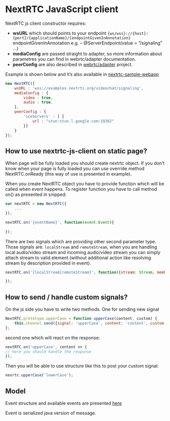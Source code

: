 # NextRTC JavaScript client
NextRTC js client constructor requires:

* **wsURL** which should points to your endpoint `{ws/wss}://{host}:{port}/{applicationName}/{endpointGivenInAnnotation}`
endpointGivenInAnnotation e.g. – @ServerEndpoint(value = “/signaling” …)
* **mediaConfig** are passed straight to adapter, so more information about parametres you can find in webrtc/adapter documentation.
* **peerConfig** are also described in [webrtc/adapter](https://github.com/webrtc/adapter) project.

Example is shown below and it’s also available in [nextrtc-sample-webapp](https://github.com/mslosarz/nextrtc-sample-webapp)

```js
new NextRTC({
    wsURL : 'wss://examples.nextrtc.org/videochat/signaling',
    mediaConfig : {
        video : true,
        audio : true,
    },
    peerConfig : {
        'iceServers' : [ {
            url : "stun:stun.l.google.com:19302"
        }]
    }
});
```

## How to use nextrtc-js-client on static page?
 
When page will be fully loaded you should create nextrtc object.
If you don’t know when your page is fully loaded you can use override method NextRTC.onReady (this way of use is presented in example).

When you create NextRTC object you have to provide function which will be called when event happens.
To register function you have to call method on() as presented in snipped:

```js
var nextRTC = new NextRTC({
    ...
});

nextRTC.on('{eventName}', function(event:Event){
    
});
```
There are two signals which are providing other second parameter type. Those signals are:
`localStream` and `remoteStream`, when you are handling local audio/video stream and incoming audio/video stream you can simply attach stream to valid element (without additional action like resolving stream by description provided in event).

```js
nextRTC.on('{localStream|remoteStream}', function({stream: Stream, member: memberId}){

});
```

## How to send / handle custom signals?

On the js side you have to write two methods. One for sending new signal
```js
NextRTC.prototype.upperCase = function upperCase(content, custom) {
    this.channel.send({signal: 'upperCase', content: 'content', custom: custom});
}; 
```
second one which will react on the response:
```js
nextRTC.on('upperCase', content => {
// here you should handle the response
});
```
Then you will be able to use structure like this to post your custom signal:
```js
nexrtc.upperCase('lowerCase');
```

## Model

Event structure and available events are presented [here](https://github.com/mslosarz/nextrtc-signaling-server)

Event is serialized java version of message.